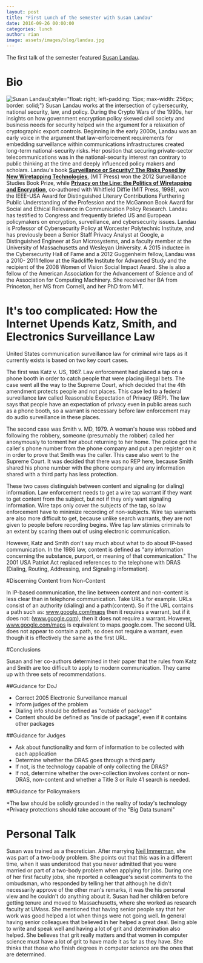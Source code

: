 ```yaml
---
layout: post
title: "First Lunch of the semester with Susan Landau"
date: 2016-09-26 00:00:00
categories: lunch
author: rian
image: assets/images/blog/landau.jpg
---
```


The first talk of the semester featured [Susan Landau](http://www.privacyink.org/).

<!--break-->

# Bio

![Susan Landau](/images/susan.jpg){:style="float: right; left-padding: 15px; max-width: 256px; border: solid;"}
Susan Landau works at the intersection of cybersecurity, national security, law, and policy.
During the Crypto Wars of the 1990s, her insights on how government encryption policy skewed civil
society and business needs for security helped win the argument for a relaxation of cryptographic
export controls.  Beginning in the early 2000s, Landau was an early voice in the argument that
law-enforcement requirements for embedding surveillance within communications infrastructures
created long-term national-security risks.  Her position that securing private-sector telecommunications was in the national-security interest ran contrary to public thinking at the
time and deeply influenced policy makers and scholars. Landau's book [__Surveillance or Security?
The Risks Posed by New Wiretapping Technologies__](https://mitpress.mit.edu/books/surveillance-or-security), (MIT Press) won the 2012 Surveillance Studies
Book Prize, while [__Privacy on the Line: the Politics of Wiretapping and Encryption__](https://mitpress.mit.edu/books/privacy-line), co-authored
with Whitfield Diffie (MIT Press, 1998), won the IEEE-USA Award for Distinguished Literary
Contributions Furthering Public Understanding of the Profession and the McGannon Book Award for
Social and Ethical Relevance in Communication Policy Research. Landau has testified to Congress
and frequently briefed US and European policymakers on encryption, surveillance, and cybersecurity
issues.  Landau is Professor of Cybersecurity Policy at Worcester Polytechnic Institute, and has
previously been a Senior Staff Privacy Analyst at Google, a Distinguished Engineer at Sun
Microsystems, and a faculty member at the University of Massachusetts and Wesleyan University. A
2015 inductee in the Cybersecurity Hall of Fame and a 2012 Guggenheim fellow, Landau was a 2010-
2011 fellow at the Radcliffe Institute for Advanced Study and the recipient of the 2008 Women of
Vision Social Impact Award. She is also a fellow of the American Association for the Advancement of
Science and of the Association for Computing Machinery. She received her BA from Princeton, her MS
from Cornell, and her PhD from MIT.


# It's too complicated: How the Internet Upends Katz, Smith, and Electronics Surveillance Law

United States communication surveillance law for criminal wire taps as it currently exists is based on two key court cases.

The first was Katz v. US, 1967.  Law enforcement had placed a tap on a phone booth in order to
catch people that were placing illegal bets.  The case went all the way to the Supreme Court, which
decided that the 4th amendment protects people and not places.  This case led to a federal
surveillance law called Reasonable Expectation of Privacy (REP).  The law says that people have an
expectation of privacy even in public areas such as a phone booth, so a warrant is necessary before
law enforcement may do audio surveillance in these places.

The second case was Smith v. MD, 1979. A woman's house was robbed and following the robbery, someone (presumably the robber) called her anonymously to torment her about returning to her home. The police got the caller's phone number from the phone company and put a pen register on it in order to prove that Smith was the caller.  This case also went to the Supreme Court.  It was decided that there was no REP here, because Smith shared his phone number with the phone company and any information shared with a third party has less protection.

These two cases distinguish between content and signaling (or dialing) information. Law enforcement
needs to get a wire tap warrant if they want to get content from the subject, but not if they only
want signaling information. Wire taps only cover the subjects of the tap, so law enforcement have
to minimize recording of non-subjects. Wire tap warrants are also more difficult to get, because
unlike search warrants, they are not given to people before recording begins. Wire tap law stimies
criminals to an extent by scaring them out of using electronic communication.

However, Katz and Smith don't say much about what to do about IP-based communication. In the 1986 law, content is defined as "any information concerning the substance, purport, or meaning of that communication." The 2001 USA Patriot Act replaced references to the telephone with DRAS (Dialing, Routing, Addressing, and Signaling information).

#Discerning Content from Non-Content

In IP-based communication, the line between content and non-content is less clear than in telephone communication. Take URLs for example. URLs consist of an authority (dialing) and a path(content). So if the URL contains a path such as: www.google.com/maps then it requires a warrant, but if it does not: (www.google.com), then it does not require a warrant. However, www.google.com/maps is equivalent to maps.google.com.  The second URL does not appear to contain a path, so does not require a warrant, even though it is effectively the same as the first URL.

#Conclusions

Susan and her co-authors determined in their paper that the rules from Katz and Smith are too difficult to apply to modern communication. They came up with three sets of recommendations.

##Guidance for DoJ

* Correct 2005 Electronic Surveillance manual
* Inform judges of the problem
* Dialing info should be defined as "outside of package"
* Content should be defined as "inside of package", even if it contains other packages

##Guidance for Judges

* Ask about functionality and form of information to be collected with each application
* Determine whether the DRAS goes through a third party
* If not, is the technology capable of only collecting the DRAS?
* If not, determine whether the over-collection involves content or non-DRAS, non-content and whether a Title 3 or Rule 41 search is needed.

##Guidance for Policymakers

*The law should be solidly grounded in the reality of today's technology
*Privacy protections should take account of the "Big Data tsunami"

# Personal Talk

Susan was trained as a theoretician. After marrying [Neil Immerman](https://people.cs.umass.edu/~immerman/), she was part of a two-body problem. She points out that this was in a different time, when it was understood that you never admitted that you were married or part of a two-body problem when applying for jobs. During one of her first faculty jobs, she reported a colleague's  sexist comments to the ombudsman, who responded by telling her that although he didn't necessarily approve of the other man's remarks, it was the his personal view and he couldn't do anything about it. Susan had her children before getting tenure and moved to Massachusetts, where she worked as research faculty at UMass. She mentioned that having senior people say that her work was good helped a lot when things were not going well. In general having senior colleagues that believed in her helped a great deal. Being able to write and speak well and having a lot of grit and determination also helped. She believes that grit really matters and that women in computer science must have a lot of grit to have made it as far as they have.  She thinks that those who finish degrees in computer science are the ones that are determined.

